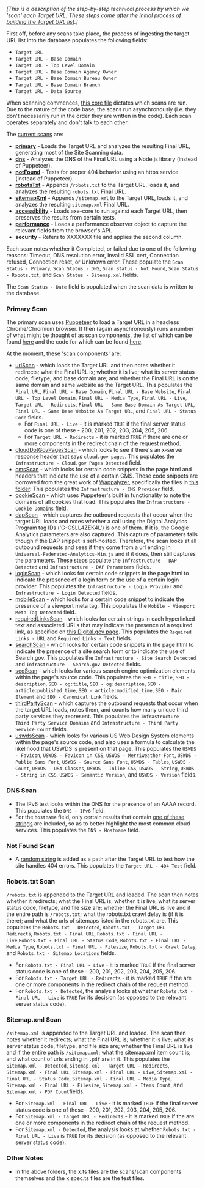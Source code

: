 _[This is a description of the step-by-step technical process by which we 'scan' each Target URL. These steps come after the initial process of [building the Target URL list](https://github.com/GSA/federal-website-index/blob/main/process/index-creation.md).]_

First off, before any scans take place, the process of ingesting the target URL list into the database populates the following fields: 
* `Target URL`
* `Target URL - Base Domain`
* `Target URL - Top Level Domain`
* `Target URL - Base Domain Agency Owner`
* `Target URL - Base Domain Bureau Owner`
* `Target URL - Base Domain Branch`
* `Target URL - Data Source`

When scanning commences, [this core file](https://github.com/GSA/site-scanning-engine/blob/main/libs/core-scanner/src/core-scanner.service.ts#L36) dictates which scans are run.  Due to the nature of the code base, the scans run asynchronously (i.e. they don't necessarily run in the order they are written in the code). Each scan operates separately and don't talk to each other.  

The [current scans](https://github.com/GSA/site-scanning-engine/tree/main/libs/core-scanner/src/pages) are: 

- **[primary](https://github.com/GSA/site-scanning-engine/blob/main/libs/core-scanner/src/pages/primary.ts)** - Loads the Target URL and analyzes the resulting Final URL, generating most of the Site Scanning data.  
- **[dns](https://github.com/GSA/site-scanning-engine/blob/main/libs/core-scanner/src/pages/dns.ts)** - Analyzes the DNS of the Final URL using a Node.js library (instead of Puppeteer).  
- **[notFound](https://github.com/GSA/site-scanning-engine/blob/main/libs/core-scanner/src/pages/not-found.ts)** -  Tests for proper 404 behavior using an https service (instead of Puppeteer).
- **[robotsTxt](https://github.com/GSA/site-scanning-engine/blob/main/libs/core-scanner/src/pages/robots-txt.ts)** - Appends `/robots.txt` to the Target URL, loads it, and analyzes the resulting `robots.txt` Final URL.  
- **[sitemapXml](https://github.com/GSA/site-scanning-engine/blob/main/libs/core-scanner/src/pages/sitemap-xml.ts)** - Appends `/sitemap.xml` to the Target URL, loads it, and analyzes the resulting `sitemap.xml` Final URL.
- **[accessibility](https://github.com/GSA/site-scanning-engine/tree/main/libs/core-scanner/src/pages/accessibility)** - Loads axe-core to run against each Target URL, then preserves the results from certain tests.  
- **[performance](https://github.com/GSA/site-scanning-engine/blob/main/libs/core-scanner/src/pages/performance.ts)** - Loads a performance observer object to capture the relevant fields from the browser's API.  
- **security** - Refers to XXXXXXX file and applies the second column.  



Each scan notes whether it Completed, or failed due to one of the following reasons: Timeout, DNS resolution error, Invalid SSL cert, Connection refused, Connection reset, or Unknown error.  These populate the `Scan Status - Primary`, `Scan Status - DNS`, `Scan Status - Not Found`, `Scan Status - Robots.txt`, and `Scan Status - Sitemap.xml` fields.  

The `Scan Status - Date` field is populated when the scan data is written to the database.  


### Primary Scan

The primary scan uses [Puppeteer](https://pptr.dev/) to load a Target URL in a headless Chrome/Chromium browser.  It then (again asynchronously) runs a number of what might be thought of as scan components, the list of which can be found [here](https://github.com/GSA/site-scanning-engine/blob/main/libs/core-scanner/src/pages/primary.ts#L48-L58) and the code for which can be found [here](https://github.com/GSA/site-scanning-engine/tree/main/libs/core-scanner/src/scans).  

At the moment, these 'scan components' are: 
* [urlScan](https://github.com/GSA/site-scanning-engine/blob/main/libs/core-scanner/src/scans/url-scan.ts) - which loads the Target URL and then notes whether it redirects; what the Final URL is; whether it is live; what its server status code, filetype, and base domain are; and whether the Final URL is on the same domain and same website as the Target URL. This populates the `Final URL`, `Final URL - Base Domain`, `Final URL - Base Website`, `Final URL - Top Level Domain`, `Final URL - Media Type`, `Final URL - Live`, `Target URL - Redirects`, `Final URL - Same Base Domain As Target URL`, `Final URL - Same Base Website As Target URL`, and `Final URL - Status Code` fields.
  * For `Final URL - Live` - it is marked `TRUE` if the final server status code is one of these - 200, 201, 202, 203, 204, 205, 206.
  * For `Target URL - Redirects` - it is marked `TRUE` if there are one or more components in the redirect chain of the request method.  
* [cloudDotGovPagesScan](https://github.com/GSA/site-scanning-engine/blob/main/libs/core-scanner/src/scans/cloud-dot-gov-pages.ts) - which looks to see if there's an x-server response header that says `cloud.gov pages`.  This populates the `Infrastructure - Cloud.gov Pages Detected` field.  
* [cmsScan](https://github.com/GSA/site-scanning-engine/blob/main/libs/core-scanner/src/scans/cms.ts) - which looks for certain code snippets in the page html and headers that indicate the use of a certain CMS.  These code snippets are borrowed from the great work of [Wappalyzer](https://github.com/tunetheweb/wappalyzer), specifically the files in [this folder](https://github.com/tunetheweb/wappalyzer/tree/master/src/technologies). This populates the `Infrastructure - CMS Provider` field.  
* [cookieScan](https://github.com/GSA/site-scanning-engine/blob/main/libs/core-scanner/src/scans/cookies.ts) - which uses Puppeteer's built in functionality to note the domains of all cookies that load. This populates the `Infrastructure - Cookie Domains` field.  
* [dapScan](https://github.com/GSA/site-scanning-engine/blob/main/libs/core-scanner/src/scans/dap.ts) - which captures the outbound requests that occur when the target URL loads and notes whether a call using the Digital Analytics Program tag IDs ('G-CSLL4ZEK4L') is one of them.  If it is, the Google Analytics parameters are also captured.  This capture of parameters fails though if the DAP snippet is self-hosted.  Therefore, the scan looks at all outbound requests and sees if they come from a url ending in `Universal-Federated-Analytics-Min.js` and if it does, then still captures the parameters.  These steps populate the `Infrastructure - DAP Detected` and `Infrastructure - DAP Parameters` fields.  
* [loginScan](https://github.com/GSA/site-scanning-engine/blob/main/libs/core-scanner/src/scans/login.ts) - which looks for certain code snippets in the page html to indicate the presence of a login form or the use of a certain  login provider.  This populates the `Infrastructure - Login Provider` and `Infrastructure - Login Detected` fields.  
* [mobileScan](https://github.com/GSA/site-scanning-engine/blob/main/libs/core-scanner/src/scans/mobile.ts) - which looks for a certain code snippet to indicate the presence of a viewport meta tag.  This populates the `Mobile - Viewport Meta Tag Detected` field.
* [requiredLinksScan](https://github.com/GSA/site-scanning-engine/blob/main/libs/core-scanner/src/scans/required-links.ts) - which looks for certain strings in each hyperlinked text and associated URLs that may indicate the presence of a required link, as specified on [this Digital.gov page](https://digital.gov/resources/required-web-content-and-links).  This populates the `Required Links - URL` and `Required Links - Text` fields.
* [searchScan](https://github.com/GSA/site-scanning-engine/blob/main/libs/core-scanner/src/scans/search.ts) - which looks for certain code snippets in the page html to indicate the presence of a site search form or to indicate the use of Search.gov.  This populates the `Infrastructure - Site Search Detected` and `Infrastructure - Search.gov Detected` fields.
* [seoScan](https://github.com/GSA/site-scanning-engine/blob/main/libs/core-scanner/src/scans/seo.ts) - which looks for various search engine optimization elements within the page's source code.  This populates the `SEO - title`, `SEO - description`, `SEO - og:title`, `SEO - og:description`, `SEO - article:published_time`, `SEO - article:modified_time`, `SEO - Main Element` and `SEO - Canonical Link` fields.  
* [thirdPartyScan](https://github.com/GSA/site-scanning-engine/blob/main/libs/core-scanner/src/scans/third-party.ts) - which captures the outbound requests that occur when the target URL loads, notes them, and counts how many unique third party services they represent.  This populates the `Infrastructure - Third Party Service Domains` and `Infrastructure - Third Party Service Count` fields.  
* [uswdsScan](https://github.com/GSA/site-scanning-engine/blob/main/libs/core-scanner/src/scans/uswds.ts) - which looks for various US Web Design System elements within the page's source code, and also uses a formula to calculate the likelihood that USWDS is present on that page.  This populates the `USWDS - Favicon`, `USWDS - Favicon in CSS`, `USWDS - Merriweather Font`, `USWDS - Public Sans Font`, `USWDS - Source Sans Font`, `USWDS - Tables`, `USWDS - Count`, `USWDS - USA Classes`, `USWDS - Inline CSS`, `USWDS - String`, `USWDS - String in CSS`, `USWDS - Semantic Version`, and `USWDS - Version`	fields.


### DNS Scan 

- The IPv6 test looks within the DNS for the presence of an AAAA record.  This populates the `DNS - IPv6` field.  
- For the `hostname` field, only certain results that contain [one of these strings](https://github.com/GSA/site-scanning-engine/blob/main/libs/core-scanner/src/pages/dns.ts#L66-L79) are included, so as to better highlight the most common cloud services.  This populates the `DNS - Hostname` field.  


### Not Found Scan
- A [random string](https://github.com/GSA/site-scanning-engine/blob/main/libs/core-scanner/src/pages/not-found.ts#L13-L15) is added as a path after the Target URL to test how the site handles 404 errors.  This populates the `Target URL - 404 Test` field.  

### Robots.txt Scan 

`/robots.txt` is appended to the Target URL and loaded.  The scan then notes whether it redirects; what the Final URL is; whether it is live; what its server status code, filetype, and file size are; whether the Final URL is live and if the entire path is `/robots.txt`; what the robots.txt crawl delay is (if it is there); and what the urls of sitemaps listed in the robots.txt are. This populates the `Robots.txt - Detected`, `Robots.txt - Target URL - Redirects`, `Robots.txt - Final URL`, `Robots.txt - Final URL - Live`,`Robots.txt - Final URL - Status Code`, `Robots.txt - Final URL - Media Type`, `Robots.txt - Final URL - Filesize`, `Robots.txt - Crawl Delay`, and `Robots.txt - Sitemap Locations` fields.
  * For `Robots.txt - Final URL - Live` - it is marked `TRUE` if the final server status code is one of these - 200, 201, 202, 203, 204, 205, 206.
  * For `Robots.txt - Target URL - Redirects` - it is marked `TRUE` if the are one or more components in the redirect chain of the request method.  
  * For `Robots.txt - Detected`, the analysis looks at whether `Robots.txt - Final URL - Live` is `TRUE` for its decision (as opposed to the relevant server status code).


### Sitemap.xml Scan 

`/sitemap.xml` is appended to the Target URL and loaded.  The scan then notes whether it redirects; what the Final URL is; whether it is live; what its server status code, filetype, and file size are; whether the Final URL is live and if the entire path is `/sitemap.xml`; what the sitemap.xml item count is; and what count of urls ending in `.pdf` are in it. This populates the `Sitemap.xml - Detected`, `Sitemap.xml - Target URL - Redirects`, `Sitemap.xml - Final URL`, `Sitemap.xml - Final URL - Live`, `Sitemap.xml - Final URL - Status Code`, `Sitemap.xml - Final URL - Media Type`, `Sitemap.xml - Final URL - Filesize`, `Sitemap.xml - Items Count`, and `Sitemap.xml - PDF Count`fields.
  * For `Sitemap.xml - Final URL - Live` - it is marked `TRUE` if the final server status code is one of these - 200, 201, 202, 203, 204, 205, 206.
  * For `Sitemap.xml - Target URL - Redirects` - it is marked `TRUE` if the are one or more components in the redirect chain of the request method.  
  * For `Sitemap.xml - Detected`, the analysis looks at whether `Robots.txt - Final URL - Live` is `TRUE` for its decision (as opposed to the relevant server status code).

### Other Notes

- In the above folders, the x.ts files are the scans/scan components themselves and the x.spec.ts files are the test files.
